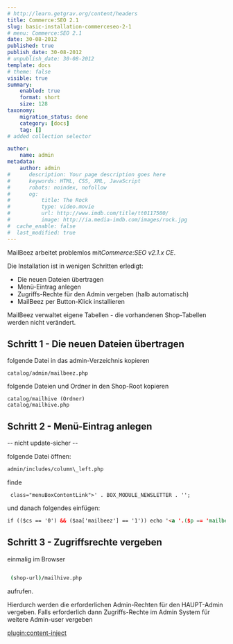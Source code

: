 ```yaml
---
# http://learn.getgrav.org/content/headers
title: Commerce:SEO 2.1
slug: basic-installation-commerceseo-2-1
# menu: Commerce:SEO 2.1
date: 30-08-2012
published: true
publish_date: 30-08-2012
# unpublish_date: 30-08-2012
template: docs
# theme: false
visible: true
summary:
    enabled: true
    format: short
    size: 128
taxonomy:
    migration_status: done
    category: [docs]
    tag: []
# added collection selector

author:
    name: admin
metadata:
    author: admin
#      description: Your page description goes here
#      keywords: HTML, CSS, XML, JavaScript
#      robots: noindex, nofollow
#      og:
#          title: The Rock
#          type: video.movie
#          url: http://www.imdb.com/title/tt0117500/
#          image: http://ia.media-imdb.com/images/rock.jpg
#  cache_enable: false
#  last_modified: true
---
```



MailBeez arbeitet problemlos mit*Commerce:SEO v2.1.x CE*.

Die Installation ist in wenigen Schritten erledigt:

- Die neuen Dateien übertragen
- Menü-Eintrag anlegen
- Zugriffs-Rechte für den Admin vergeben (halb automatisch)
- MailBeez per Button-Klick installieren

MailBeez verwaltet eigene Tabellen - die vorhandenen Shop-Tabellen werden nicht verändert.


## Schritt 1 - Die neuen Dateien übertragen

folgende Datei in das admin-Verzeichnis kopieren

```
catalog/admin/mailbeez.php

```

folgende Dateien und Ordner in den Shop-Root kopieren

```
catalog/mailhive (Ordner)  
catalog/mailhive.php

```

## Schritt 2 - Menü-Eintrag anlegen


-- nicht update-sicher --

folgende Datei öffnen:

```bash
admin/includes/column\_left.php

```


finde

```
 class="menuBoxContentLink">' . BOX_MODULE_NEWSLETTER . '';

```

und danach folgendes einfügen:
 
```html 
if (($cs == '0') && ($aa['mailbeez'] == '1')) echo '<a '.($p == 'mailbeez'?'class="menu_link_aktiv"':'') . ' class="menuBoxContentLink" href="' . xtc_href_link('mailbeez.php') . '">MailBeez</a>';

```


## Schritt 3 - Zugriffsrechte vergeben

einmalig im Browser

```bash

 (shop-url)/mailhive.php

```

aufrufen.

Hierdurch werden die erforderlichen Admin-Rechten für den HAUPT-Admin vergeben.
Falls erforderlich dann Zugriffs-Rechte im Admin System für weitere Admin-user vergeben

[plugin:content-inject](/content_blocks/run_installer)